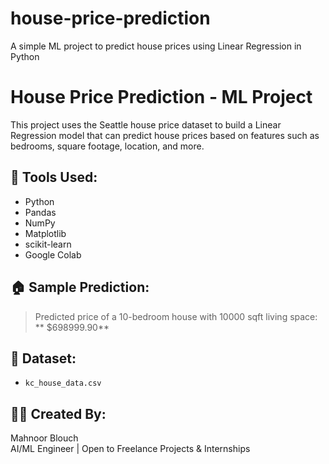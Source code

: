 # house-price-prediction
A simple ML project to predict house prices using Linear Regression in Python
# House Price Prediction - ML Project

This project uses the Seattle house price dataset to build a Linear Regression model that can predict house prices based on features such as bedrooms, square footage, location, and more.

## 📌 Tools Used:
- Python
- Pandas
- NumPy
- Matplotlib
- scikit-learn
- Google Colab

## 🏠 Sample Prediction:
> Predicted price of a 10-bedroom house with 10000 sqft living space: ** $698999.90**

## 📁 Dataset:
- `kc_house_data.csv`

## 🙋‍♀️ Created By:
Mahnoor Blouch  
AI/ML Engineer | Open to Freelance Projects & Internships
